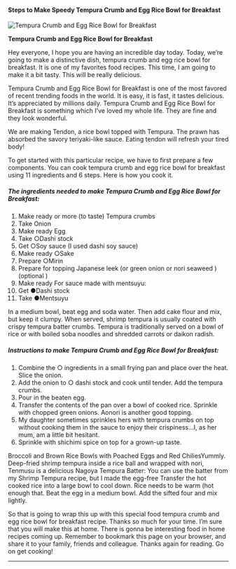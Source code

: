             

#### Steps to Make Speedy Tempura Crumb and Egg Rice Bowl for Breakfast

![Tempura Crumb and Egg Rice Bowl for Breakfast](https://img-global.cpcdn.com/recipes/4681516996100096/751x532cq70/tempura-crumb-and-egg-rice-bowl-for-breakfast-recipe-main-photo.jpg)

**Tempura Crumb and Egg Rice Bowl for Breakfast**

Hey everyone, I hope you are having an incredible day today. Today, we’re going to make a distinctive dish, tempura crumb and egg rice bowl for breakfast. It is one of my favorites food recipes. This time, I am going to make it a bit tasty. This will be really delicious.

Tempura Crumb and Egg Rice Bowl for Breakfast is one of the most favored of recent trending foods in the world. It is easy, it is fast, it tastes delicious. It’s appreciated by millions daily. Tempura Crumb and Egg Rice Bowl for Breakfast is something which I’ve loved my whole life. They are fine and they look wonderful.

We are making Tendon, a rice bowl topped with Tempura. The prawn has absorbed the savory teriyaki-like sauce. Eating tendon will refresh your tired body!

To get started with this particular recipe, we have to first prepare a few components. You can cook tempura crumb and egg rice bowl for breakfast using 11 ingredients and 6 steps. Here is how you cook it.

##### The ingredients needed to make Tempura Crumb and Egg Rice Bowl for Breakfast:

1.  Make ready or more (to taste) Tempura crumbs
2.  Take Onion
3.  Make ready Egg
4.  Take ○Dashi stock
5.  Get ○Soy sauce (I used dashi soy sauce)
6.  Make ready ○Sake
7.  Prepare ○Mirin
8.  Prepare for topping Japanese leek (or green onion or nori seaweed ) (optional )
9.  Make ready For sauce made with mentsuyu:
10.  Get ●Dashi stock
11.  Take ●Mentsuyu

In a medium bowl, beat egg and soda water. Then add cake flour and mix, but keep it clumpy. When served, shrimp tempura is usually coated with crispy tempura batter crumbs. Tempura is traditionally served on a bowl of rice or with boiled soba noodles and shredded carrots or daikon radish.

##### Instructions to make Tempura Crumb and Egg Rice Bowl for Breakfast:

1.  Combine the ○ ingredients in a small frying pan and place over the heat. Slice the onion.
2.  Add the onion to ○ dashi stock and cook until tender. Add the tempura crumbs.
3.  Pour in the beaten egg.
4.  Transfer the contents of the pan over a bowl of cooked rice. Sprinkle with chopped green onions. Aonori is another good topping.
5.  My daughter sometimes sprinkles hers with tempura crumbs on top without cooking them in the sauce to enjoy their crispiness…I, as her mum, am a little bit hesitant.
6.  Sprinkle with shichimi spice on top for a grown-up taste.

Broccoli and Brown Rice Bowls with Poached Eggs and Red ChiliesYummly. Deep-fried shrimp tempura inside a rice ball and wrapped with nori, Tenmusu is a delicious Nagoya Tempura Batter: You can use the batter from my Shrimp Tempura recipe, but I made the egg-free Transfer the hot cooked rice into a large bowl to cool down. Rice needs to be warm (hot enough that. Beat the egg in a medium bowl. Add the sifted four and mix lightly.

So that is going to wrap this up with this special food tempura crumb and egg rice bowl for breakfast recipe. Thanks so much for your time. I’m sure that you will make this at home. There is gonna be interesting food in home recipes coming up. Remember to bookmark this page on your browser, and share it to your family, friends and colleague. Thanks again for reading. Go on get cooking!

* * *